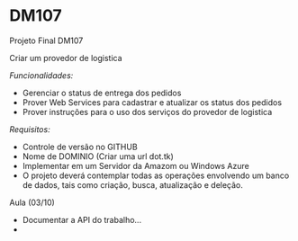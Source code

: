 # DM107
Projeto Final DM107

Criar um provedor de logistica

_Funcionalidades:_
* Gerenciar o status de entrega dos pedidos
* Prover Web Services para cadastrar e atualizar os status dos pedidos
* Prover instruções para o uso dos serviços do provedor de logistica

_Requisitos:_
* Controle de versão no GITHUB
* Nome de DOMINIO (Criar uma url dot.tk)
* Implementar em um Servidor da Amazom ou Windows Azure
* O projeto deverá contemplar todas as operações envolvendo um banco de dados, tais
como criação, busca, atualização e deleção.

Aula (03/10)
 - Documentar a API do trabalho...
 - 
